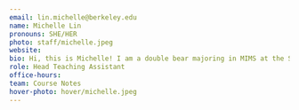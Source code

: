 ```yaml
---
email: lin.michelle@berkeley.edu
name: Michelle Lin
pronouns: SHE/HER
photo: staff/michelle.jpeg
website: 
bio: Hi, this is Michelle! I am a double bear majoring in MIMS at the School of Information, with an undergraduate degree in Data Science and Statistics. I'm also a huge cat lover and can't wait to meet y'all!
role: Head Teaching Assistant
office-hours: 
team: Course Notes
hover-photo: hover/michelle.jpeg
---
```

